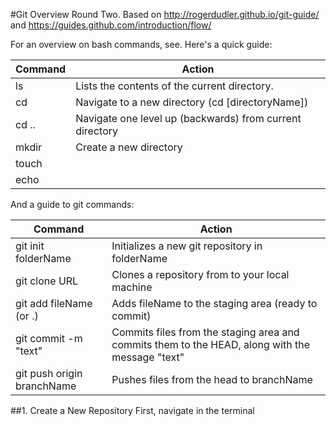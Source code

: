 #Git Overview
Round Two. Based on http://rogerdudler.github.io/git-guide/ and https://guides.github.com/introduction/flow/

For an overview on bash commands, see. Here's a quick guide:

Command | Action
--------|-----------------------------------------------------------|
ls      | Lists the contents of the current directory.              |
cd      | Navigate to a new directory (cd [directoryName])          |
cd ..   | Navigate one level up (backwards) from current directory  |
mkdir   | Create a new directory
touch   |
echo    |

And a guide to git commands:

Command | Action
--------------------------------|-----------------------------------------------
git init folderName             | Initializes a new git repository in folderName
git clone URL                   | Clones a repository from <URL> to your local machine
git add fileName (or .)         | Adds fileName to the staging area (ready to commit)
git commit -m "text"            | Commits files from the staging area and commits them to the HEAD, along with the message "text"
git push origin branchName      | Pushes files from the head to branchName




##1. Create a New Repository
First, navigate in the terminal
